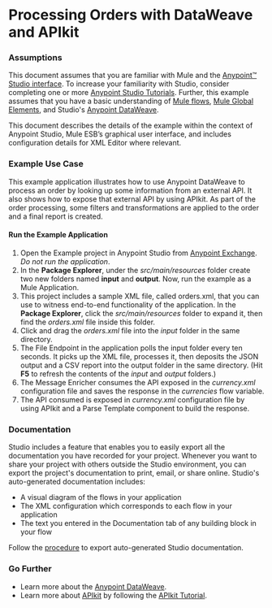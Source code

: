 # Processing Orders with DataWeave and APIkit

### Assumptions ###

This document assumes that you are familiar with Mule and the [Anypoint™ Studio interface](http://www.mulesoft.org/documentation/display/current/Anypoint+Studio+Essentials). To increase your familiarity with Studio, consider completing one or more [Anypoint Studio Tutorials](http://www.mulesoft.org/documentation/display/current/Basic+Studio+Tutorial). Further, this example assumes that you have a basic understanding of [Mule flows](http://www.mulesoft.org/documentation/display/current/Mule+Application+Architecture), [Mule Global Elements](http://www.mulesoft.org/documentation/display/current/Global+Elements), and Studio's [Anypoint DataWeave](https://developer.mulesoft.com/docs/display/current/DataWeave+Reference+Documentation). 

This document describes the details of the example within the context of Anypoint Studio, Mule ESB’s graphical user interface, and includes configuration details for XML Editor where relevant.  

### Example Use Case ###

This example application illustrates how to use Anypoint DataWeave to process an order by looking up some information from an external API. It also shows how to expose that external API by using APIkit. As part of the order processing, some filters and transformations are applied to the order and a final report is created.

#### Run the Example Application ####

1. Open the Example project in Anypoint Studio from [Anypoint Exchange](http://www.mulesoft.org/documentation/display/current/Anypoint+Exchange). *Do not run the application*.
2. In the **Package Explorer**, under the *src/main/resources* folder create two new folders named **input** and **output**. Now, run the example as a Mule Application. 
3. This project includes a sample XML file, called orders.xml, that you can use to witness end-to-end functionality of the application. In the **Package Explorer**, click the *src/main/resources* folder to expand it, then find the *orders.xml* file inside this folder.
4. Click and drag the *orders.xml* file into the *input* folder in the same directory.
5. The File Endpoint in the application polls the input folder every ten seconds. It picks up the XML file, processes it, then deposits the JSON output and a CSV report into the output folder in the same directory. (Hit **F5** to refresh the contents of the *input* and *output* folders.)
6. The Message Enricher consumes the API exposed in the *currency.xml* configuration file and saves the response in the *currencies* flow variable.
7. The API consumed is exposed in *currency.xml* configuration file by using APIkit and a Parse Template component to build the response.

### Documentation ###

Studio includes a feature that enables you to easily export all the documentation you have recorded for your project. Whenever you want to share your project with others outside the Studio environment, you can export the project's documentation to print, email, or share online. Studio's auto-generated documentation includes:

- A visual diagram of the flows in your application
- The XML configuration which corresponds to each flow in your application
- The text you entered in the Documentation tab of any building block in your flow

Follow the [procedure](http://www.mulesoft.org/documentation/display/current/Importing+and+Exporting+in+Studio#ImportingandExportinginStudio-ExportingStudioDocumentation) to export auto-generated Studio documentation.

### Go Further ###

- Learn more about the [Anypoint DataWeave](https://developer.mulesoft.com/docs/display/current/DataWeave+Reference+Documentation).
- Learn more about [APIkit](http://www.mulesoft.org/documentation/display/current/APIkit) by following the [APIkit Tutorial](http://www.mulesoft.org/documentation/display/current/APIkit+Tutorial).
